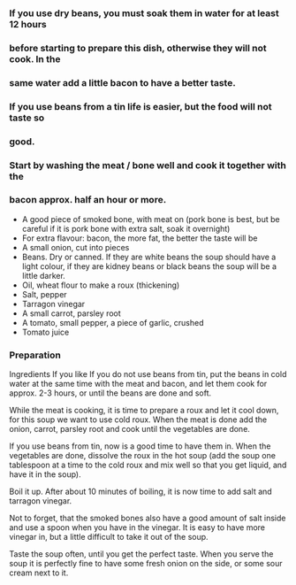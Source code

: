 
### If you use dry beans, you must soak them in water for at least 12 hours

### before starting to prepare this dish, otherwise they will not cook. In the

### same water add a little bacon to have a better taste.

### If you use beans from a tin life is easier, but the food will not taste so

### good.

### Start by washing the meat / bone well and cook it together with the

### bacon approx. half an hour or more.
- A good piece of smoked bone, with meat on (pork bone is best, but be careful if it is pork bone with extra salt, soak it overnight)
- For extra flavour: bacon, the more fat, the better the taste will be
- A small onion, cut into pieces
- Beans. Dry or canned. If they are white beans the soup should have a light colour, if they are kidney beans or black beans the soup will be a little darker.
- Oil, wheat flour to make a roux (thickening)
- Salt, pepper
- Tarragon vinegar
- A small carrot, parsley root
- A tomato, small pepper, a piece of garlic, crushed
- Tomato juice

### Preparation
Ingredients If you like  If you do not use beans from tin, put the beans in cold water at the same time with the meat and bacon, and let them cook for approx. 2-3 hours, or until the beans are done and soft.

 While the meat is cooking, it is time to prepare a roux and let it cool down, for this soup we want to use cold roux. When the meat is done add the onion, carrot, parsley root and cook until the vegetables are done.

 If you use beans from tin, now is a good time to have them in.  When the vegetables are done, dissolve the roux in the hot soup (add the soup one tablespoon at a time to the cold roux and mix well so that you get liquid, and have it in the soup).

 Boil it up. After about 10 minutes of boiling, it is now time to add salt and tarragon vinegar.

 Not to forget, that the smoked bones also have a good amount of salt inside and use a spoon when you have in the vinegar. It is easy to have more vinegar in, but a little difficult to take it out of the soup.

 Taste the soup often, until you get the perfect taste. When you serve the soup it is perfectly fine to have some fresh onion on the side, or some sour cream next to it.

 